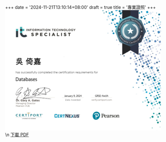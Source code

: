 +++
date = '2024-11-21T13:10:14+08:00'
draft = true
title = '專業證照'
+++
![我的證書圖片](../images/Cert130114959259.png)\n
[下載 PDF](../images/pdf/Cert130114959259.pdf)
